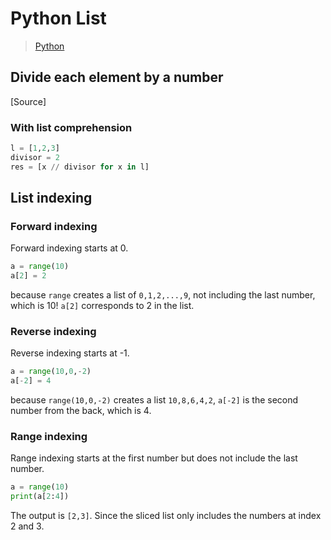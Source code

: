 # Python List

> [Python](Python.md)

## Divide each element by a number

[Source]

### With list comprehension

``` python
l = [1,2,3]
divisor = 2
res = [x // divisor for x in l]
```

## List indexing

### Forward indexing

Forward indexing starts at 0.

``` python
a = range(10)
a[2] = 2 
```

because `range` creates a list of `0,1,2,...,9`, not including the last number, which is 10! `a[2]` corresponds to 2 in the list.

### Reverse indexing

Reverse indexing starts at -1.

``` python
a = range(10,0,-2)
a[-2] = 4
```

because `range(10,0,-2)` creates a list `10,8,6,4,2`, `a[-2]` is the second number from the back, which is 4.

### Range indexing

Range indexing starts at the first number but does not include the last number.

``` python
a = range(10)
print(a[2:4])
```

The output is `[2,3]`. Since the sliced list only includes the numbers at index 2 and 3.